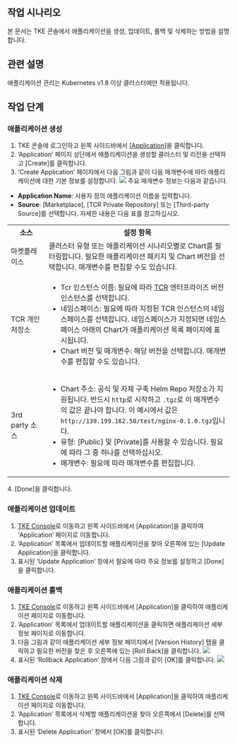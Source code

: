 ## 작업 시나리오

본 문서는 TKE 콘솔에서 애플리케이션을 생성, 업데이트, 롤백 및 삭제하는 방법을 설명합니다.

## 관련 설명

애플리케이션 관리는 Kubernetes v1.8 이상 클러스터에만 적용됩니다.

## 작업 단계

### 애플리케이션 생성

1. TKE 콘솔에 로그인하고 왼쪽 사이드바에서 [[Application](https://console.cloud.tencent.com/tke2/helm)]을 클릭합니다.
2. ‘Application’ 페이지 상단에서 애플리케이션을 생성할 클러스터 및 리전을 선택하고 [Create]를 클릭합니다.
3. ‘Create Application’ 페이지에서 다음 그림과 같이 다음 매개변수에 따라 애플리케이션에 대한 기본 정보를 설정합니다.
![](https://main.qcloudimg.com/raw/f636846a914a1ec71c4f6c1870cfa831.png)
주요 매개변수 정보는 다음과 같습니다.
 - **Application Name**: 사용자 정의 애플리케이션 이름을 입력합니다.
 - **Source**: [Marketplace], [TCR Private Repository] 또는 [Third-party Source]를 선택합니다. 자세한 내용은 다음 표를 참고하십시오.
 <table>
 <tr>
	 <th width="17%">소스</th>
	 <th>설정 항목</th>
 </tr>
 <tr>
	 <td>마켓플레이스</td>
	 <td>
	 클러스터 유형 또는 애플리케이션 시나리오별로 Chart를 필터링합니다. 필요한 애플리케이션 패키지 및 Chart 버전을 선택합니다. 매개변수를 편집할 수도 있습니다.
	 </td>
 </tr>
  <tr>
	 <td>TCR 개인 저장소</td>
	 <td><ul class="params">
	 <li>Tcr 인스턴스 이름: 필요에 따라 <a href="https://intl.cloud.tencent.com/document/product/1051/35480">TCR</a> 엔터프라이즈 버전 인스턴스를 선택합니다.</li>
	 <li>네임스페이스: 필요에 따라 지정된 TCR 인스턴스의 네임스페이스를 선택합니다. 네임스페이스가 지정되면 네임스페이스 아래의 Chart가 애플리케이션 목록 페이지에 표시됩니다.</li>
	 <li>Chart 버전 및 매개변수: 해당 버전을 선택합니다. 매개변수를 편집할 수도 있습니다.</li>
	 </ul></td>
 </tr>
  <tr>
	 <td>3rd party 소스</td>
	 <td><ul class="params">
	 <li>Chart 주소: 공식 및 자체 구축 Helm Repo 저장소가 지원됩니다. 반드시 <code>http</code>로 시작하고 <code>.tgz</code>로 이 매개변수의 값은 끝나야 합니다. 이 예시에서 값은 <code>http://139.199.162.50/test/nginx-0.1.0.tgz</code>입니다.</li>
	 <li>유형: [Public] 및 [Private]를 사용할 수 있습니다. 필요에 따라 그 중 하나를 선택하십시오.</li>
	 <li>매개변수: 필요에 따라 매개변수를 편집합니다.</li>
	 </ul></td>
 </tr>
 </table>
4. [Done]을 클릭합니다.

### 애플리케이션 업데이트

1. [TKE Console](https://console.cloud.tencent.com/tke2/helm)로 이동하고 왼쪽 사이드바에서 [Application]을 클릭하여 ‘Application’ 페이지로 이동합니다.
2. ‘Application’ 목록에서 업데이트할 애플리케이션을 찾아 오른쪽에 있는 [Update Application]을 클릭합니다.
3. 표시된 ‘Update Application’ 창에서 필요에 따라 주요 정보를 설정하고 [Done]을 클릭합니다.

### 애플리케이션 롤백

1. [TKE Console](https://console.cloud.tencent.com/tke2/helm)로 이동하고 왼쪽 사이드바에서 [Application]을 클릭하여 애플리케이션 페이지로 이동합니다.
2. ‘Application’ 목록에서 업데이트할 애플리케이션을 클릭하면 애플리케이션 세부 정보 페이지로 이동합니다.
3. 다음 그림과 같이 애플리케이션 세부 정보 페이지에서 [Version History] 탭을 클릭하고 필요한 버전을 찾은 후 오른쪽에 있는 [Roll Back]을 클릭합니다.
   ![](https://main.qcloudimg.com/raw/47fc42e6601945f665fa270c31c8b085.png)
4. 표시된 ‘Rollback Application’ 창에서 다음 그림과 같이 [OK]를 클릭합니다.
   ![](https://main.qcloudimg.com/raw/c0b642ce3f89898c1c59c85911c484d6.png)

### 애플리케이션 삭제

1. [TKE Console](https://console.cloud.tencent.com/tke2/helm)로 이동하고 왼쪽 사이드바에서 [Application]을 클릭하여 애플리케이션 페이지로 이동합니다.
2. ‘Application’ 목록에서 삭제할 애플리케이션을 찾아 오른쪽에서 [Delete]를 선택합니다.
3. 표시된 ‘Delete Application’ 창에서 [OK]를 클릭합니다.
